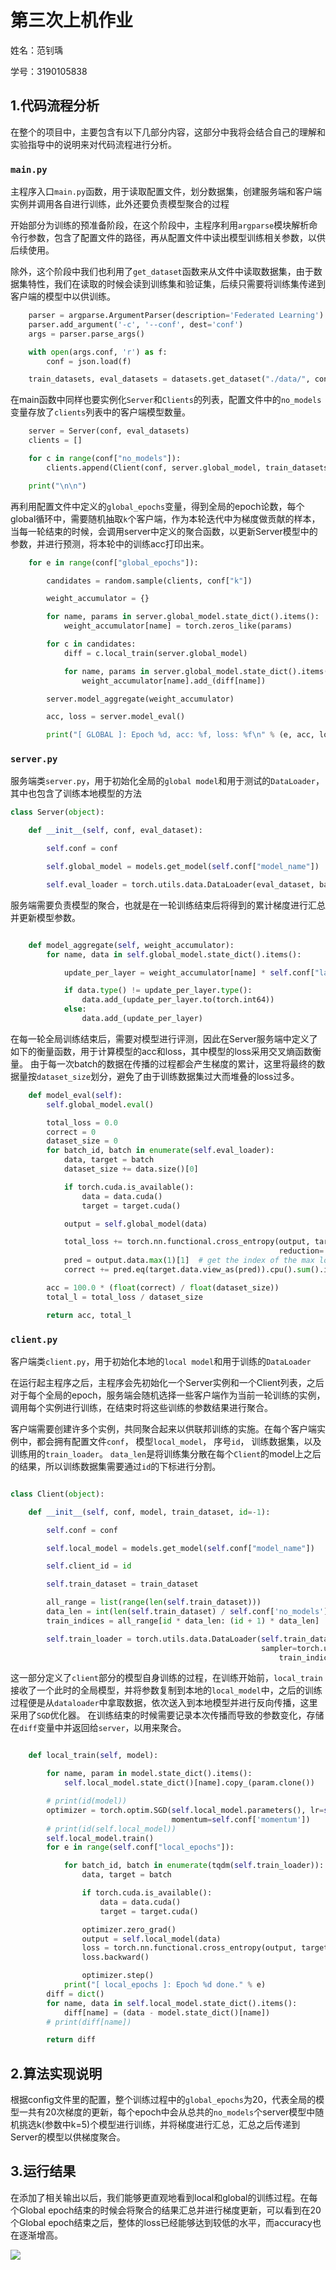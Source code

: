 # 第三次上机作业

姓名：范钊瑀

学号：3190105838

## 1.代码流程分析

在整个的项目中，主要包含有以下几部分内容，这部分中我将会结合自己的理解和实验指导中的说明来对代码流程进行分析。

### `main.py`

主程序入口`main.py`函数，用于读取配置文件，划分数据集，创建服务端和客户端实例并调用各自进行训练，此外还要负责模型聚合的过程

开始部分为训练的预准备阶段，在这个阶段中，主程序利用`argparse`模块解析命令行参数，包含了配置文件的路径，再从配置文件中读出模型训练相关参数，以供后续使用。

除外，这个阶段中我们也利用了`get_dataset`函数来从文件中读取数据集，由于数据集特性，我们在读取的时候会读到训练集和验证集，后续只需要将训练集传递到客户端的模型中以供训练。
```python
    parser = argparse.ArgumentParser(description='Federated Learning')
    parser.add_argument('-c', '--conf', dest='conf')
    args = parser.parse_args()

    with open(args.conf, 'r') as f:
        conf = json.load(f)

    train_datasets, eval_datasets = datasets.get_dataset("./data/", conf["type"])
```

在main函数中同样也要实例化`Server`和`Clients`的列表，配置文件中的`no_models`变量存放了`clients`列表中的客户端模型数量。
```python
    server = Server(conf, eval_datasets)
    clients = []

    for c in range(conf["no_models"]):
        clients.append(Client(conf, server.global_model, train_datasets, c))

    print("\n\n")
```

再利用配置文件中定义的`global_epochs`变量，得到全局的epoch论数，每个global循环中，需要随机抽取`k`个客户端，作为本轮迭代中为梯度做贡献的样本，当每一轮结束的时候，会调用server中定义的聚合函数，以更新Server模型中的参数，并进行预测，将本轮中的训练acc打印出来。
```python
    for e in range(conf["global_epochs"]):

        candidates = random.sample(clients, conf["k"])

        weight_accumulator = {}

        for name, params in server.global_model.state_dict().items():
            weight_accumulator[name] = torch.zeros_like(params)

        for c in candidates:
            diff = c.local_train(server.global_model)

            for name, params in server.global_model.state_dict().items():
                weight_accumulator[name].add_(diff[name])

        server.model_aggregate(weight_accumulator)

        acc, loss = server.model_eval()

        print("[ GLOBAL ]: Epoch %d, acc: %f, loss: %f\n" % (e, acc, loss))
```

### `server.py`

服务端类`server.py`，用于初始化全局的`global model`和用于测试的`DataLoader`，其中也包含了训练本地模型的方法


```python
class Server(object):

    def __init__(self, conf, eval_dataset):

        self.conf = conf

        self.global_model = models.get_model(self.conf["model_name"])

        self.eval_loader = torch.utils.data.DataLoader(eval_dataset, batch_size=self.conf["batch_size"], shuffle=True)
```

服务端需要负责模型的聚合，也就是在一轮训练结束后将得到的累计梯度进行汇总并更新模型参数。
```python

    def model_aggregate(self, weight_accumulator):
        for name, data in self.global_model.state_dict().items():

            update_per_layer = weight_accumulator[name] * self.conf["lambda"]

            if data.type() != update_per_layer.type():
                data.add_(update_per_layer.to(torch.int64))
            else:
                data.add_(update_per_layer)
```

在每一轮全局训练结束后，需要对模型进行评测，因此在Server服务端中定义了如下的衡量函数，用于计算模型的acc和loss，其中模型的loss采用交叉熵函数衡量。
由于每一次batch的数据在传播的过程都会产生梯度的累计，这里将最终的数据量按`dataset_size`划分，避免了由于训练数据集过大而堆叠的loss过多。
```python
    def model_eval(self):
        self.global_model.eval()

        total_loss = 0.0
        correct = 0
        dataset_size = 0
        for batch_id, batch in enumerate(self.eval_loader):
            data, target = batch
            dataset_size += data.size()[0]

            if torch.cuda.is_available():
                data = data.cuda()
                target = target.cuda()

            output = self.global_model(data)

            total_loss += torch.nn.functional.cross_entropy(output, target,
                                                            reduction='sum').item()  # sum up batch loss
            pred = output.data.max(1)[1]  # get the index of the max log-probability
            correct += pred.eq(target.data.view_as(pred)).cpu().sum().item()

        acc = 100.0 * (float(correct) / float(dataset_size))
        total_l = total_loss / dataset_size

        return acc, total_l


```

### `client.py`

客户端类`client.py`，用于初始化本地的`local model`和用于训练的`DataLoader`

在运行起主程序之后，主程序会先初始化一个Server实例和一个Client列表，之后对于每个全局的epoch，服务端会随机选择一些客户端作为当前一轮训练的实例，调用每个实例进行训练，在结束时将这些训练的参数结果进行聚合。

客户端需要创建许多个实例，共同聚合起来以供联邦训练的实施。在每个客户端实例中，都会拥有配置文件`conf`， 模型`local_model`， 序号`id`， 训练数据集，以及训练用的`train_loader`。
`data_len`是将训练集分散在每个`Client`的model上之后的结果，所以训练数据集需要通过`id`的下标进行分割。

```python

class Client(object):

    def __init__(self, conf, model, train_dataset, id=-1):

        self.conf = conf

        self.local_model = models.get_model(self.conf["model_name"])

        self.client_id = id

        self.train_dataset = train_dataset

        all_range = list(range(len(self.train_dataset)))
        data_len = int(len(self.train_dataset) / self.conf['no_models'])
        train_indices = all_range[id * data_len: (id + 1) * data_len]

        self.train_loader = torch.utils.data.DataLoader(self.train_dataset, batch_size=conf["batch_size"],
                                                        sampler=torch.utils.data.sampler.SubsetRandomSampler(
                                                            train_indices))
```

这一部分定义了`client`部分的模型自身训练的过程，在训练开始前，`local_train`接收了一个此时的全局模型，并将参数复制到本地的`local_model`中，之后的训练过程便是从`dataloader`中拿取数据，依次送入到本地模型并进行反向传播，这里采用了`SGD`优化器。
在训练结束的时候需要记录本次传播而导致的参数变化，存储在`diff`变量中并返回给`server`，以用来聚合。

```python

    def local_train(self, model):

        for name, param in model.state_dict().items():
            self.local_model.state_dict()[name].copy_(param.clone())

        # print(id(model))
        optimizer = torch.optim.SGD(self.local_model.parameters(), lr=self.conf['lr'],
                                    momentum=self.conf['momentum'])
        # print(id(self.local_model))
        self.local_model.train()
        for e in range(self.conf["local_epochs"]):

            for batch_id, batch in enumerate(tqdm(self.train_loader)):
                data, target = batch

                if torch.cuda.is_available():
                    data = data.cuda()
                    target = target.cuda()

                optimizer.zero_grad()
                output = self.local_model(data)
                loss = torch.nn.functional.cross_entropy(output, target)
                loss.backward()

                optimizer.step()
            print("[ local_epochs ]: Epoch %d done." % e)
        diff = dict()
        for name, data in self.local_model.state_dict().items():
            diff[name] = (data - model.state_dict()[name])
        # print(diff[name])

        return diff
```


## 2.算法实现说明

根据config文件里的配置，整个训练过程中的`global_epochs`为20，代表全局的模型一共有20次梯度的更新，每个epoch中会从总共的`no_models`个server模型中随机挑选k(参数中k=5)个模型进行训练，并将梯度进行汇总，汇总之后传递到Server的模型以供梯度聚合。








## 3.运行结果

在添加了相关输出以后，我们能够更直观地看到local和global的训练过程。在每个Global epoch结束的时候会将聚合的结果汇总并进行梯度更新，可以看到在20个Global epoch结束之后，整体的loss已经能够达到较低的水平，而accuracy也在逐渐增高。

![](./pic/res1.png)


